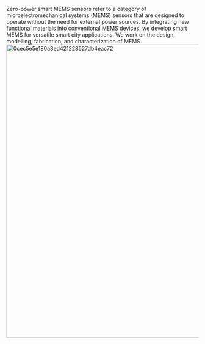 Zero-power smart MEMS sensors refer to a category of microelectromechanical systems (MEMS) sensors that are designed to operate without the need for external power sources. By integrating new functional materials into conventional MEMS devices, we develop smart MEMS for versatile smart city applications. We work on the design, modelling, fabrication, and characterization of MEMS.<img width="582" height="768" alt="0cec5e5e180a8ed421228527db4eac72" src="https://github.com/user-attachments/assets/fbe2a4db-e914-4016-a650-b33b6b4a924c" />
